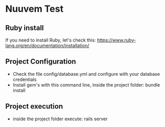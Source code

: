 # Nuuvem Test

## Ruby install

If you need to install Ruby, let's check this: https://www.ruby-lang.org/en/documentation/installation/


## Project Configuration

 * Check the file config/database.yml and configure with your database credentials
 * Install gem's with this command line, inside the project folder: bundle install


## Project execution

  * inside the project folder execute: rails server



